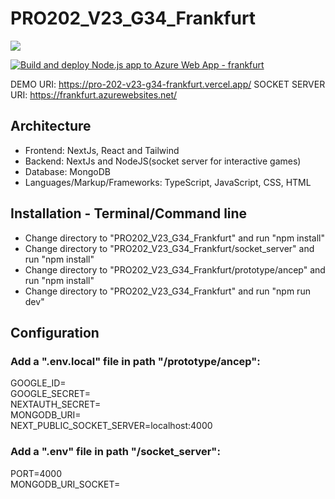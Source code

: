 # PRO202_V23_G34_Frankfurt
<img src="https://therealsujitk-vercel-badge.vercel.app/?app=pro-202-v23-g34-frankfurt"/>

[![Build and deploy Node.js app to Azure Web App - frankfurt](https://github.com/sebastiannordby/PRO202_V23_G34_Frankfurt/actions/workflows/main_frankfurt.yml/badge.svg)](https://github.com/sebastiannordby/PRO202_V23_G34_Frankfurt/actions/workflows/main_frankfurt.yml)

DEMO URI: https://pro-202-v23-g34-frankfurt.vercel.app/
SOCKET SERVER URI: https://frankfurt.azurewebsites.net/

## Architecture
  - Frontend: NextJs, React and Tailwind
  - Backend: NextJs and NodeJS(socket server for interactive games)
  - Database: MongoDB
  - Languages/Markup/Frameworks: TypeScript, JavaScript, CSS, HTML 

## Installation - Terminal/Command line
- Change directory to "PRO202_V23_G34_Frankfurt" and run "npm install" 
- Change directory to "PRO202_V23_G34_Frankfurt/socket_server" and run "npm install" 
- Change directory to "PRO202_V23_G34_Frankfurt/prototype/ancep" and run "npm install"
- Change directory to "PRO202_V23_G34_Frankfurt" and run "npm run dev" 

## Configuration

### Add a ".env.local" file in path "/prototype/ancep":

GOOGLE_ID=</br>
GOOGLE_SECRET=</br>
NEXTAUTH_SECRET=</br>
MONGODB_URI=</br>
NEXT_PUBLIC_SOCKET_SERVER=localhost:4000</br>

### Add a ".env" file in path "/socket_server":

PORT=4000</br>
MONGODB_URI_SOCKET=</br>
